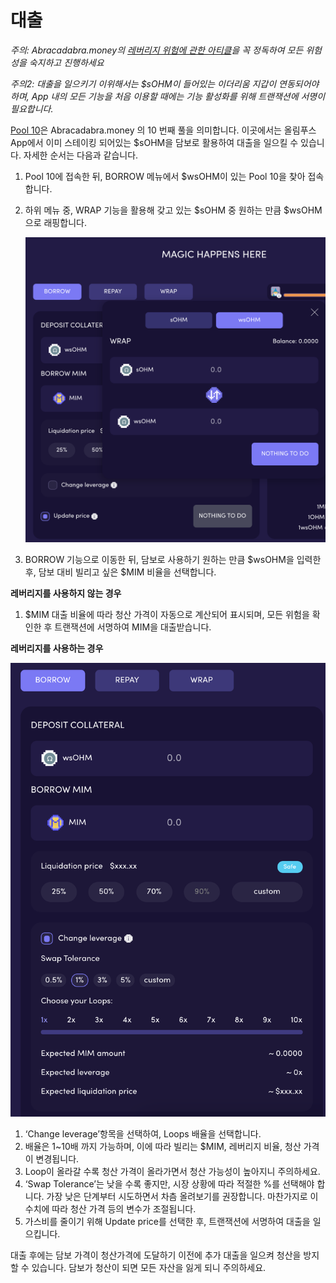 # 대출

_주의: Abracadabra.money의_ [_레버리지 위험에 관한 아티클_](https://docs.abracadabra.money/intro/leveraged-positions)_을 꼭 정독하여 모든 위험성을 숙지하고 진행하세요_

_주의2: 대출을 일으키기 이위해서는 $sOHM이 들어있는 이더리움 지갑이 연동되어야 하며, App 내의 모든 기능을 처음 이용할 때에는 기능 활성화를 위해 트랜잭션에 서명이 필요합니다._

[Pool 10](https://abracadabra.money/pool/10)은 Abracadabra.money 의 10 번째 풀을 의미합니다. 이곳에서는 올림푸스 App에서 이미 스테이킹 되어있는 $sOHM을 담보로 활용하여 대출을 일으킬 수 있습니다. 자세한 순서는 다음과 같습니다.

1. Pool 10에 접속한 뒤, BORROW 메뉴에서 $wsOHM이 있는 Pool 10을 찾아 접속합니다.
2. 하위 메뉴 중, WRAP 기능을 활용해 갖고 있는 $sOHM 중 원하는 만큼 $wsOHM 으로 래핑합니다.

   ![](../../.gitbook/assets/screen-shot-2021-08-29-at-4.10.42-pm.png)

3. BORROW 기능으로 이동한 뒤, 담보로 사용하기 원하는 만큼 $wsOHM을 입력한 후, 담보 대비 빌리고 싶은 $MIM 비율을 선택합니다. 

**레버리지를 사용하지 않는 경우**

1. $MIM 대출 비율에 따라 청산 가격이 자동으로 계산되어 표시되며, 모든 위험을 확인한 후 트랜잭션에 서명하여 MIM을 대출받습니다.

**레버리지를 사용하는 경우**

![](../../.gitbook/assets/screen-shot-2021-08-29-at-4.10.54-pm%20%281%29%20%281%29.png)

1. ‘Change leverage’항목을 선택하여, Loops 배율을 선택합니다.
2. 배율은 1~10배 까지 가능하며, 이에 따라 빌리는 $MIM, 레버리지 비율, 청산 가격이 변경됩니다.
3. Loop이 올라갈 수록 청산 가격이 올라가면서 청산 가능성이 높아지니 주의하세요.
4. ‘Swap Tolerance’는 낮을 수록 좋지만, 시장 상황에 따라 적절한 %를 선택해야 합니다. 가장 낮은 단계부터 시도하면서 차츰 올려보기를 권장합니다. 마찬가지로 이 수치에 따라 청산 가격 등의 변수가 조절됩니다.
5. 가스비를 줄이기 위해 Update price를 선택한 후, 트랜잭션에 서명하여 대출을 일으킵니다.

대출 후에는 담보 가격이 청산가격에 도달하기 이전에 추가 대출을 일으켜 청산을 방지할 수 있습니다. 담보가 청산이 되면 모든 자산을 잃게 되니 주의하세요.


